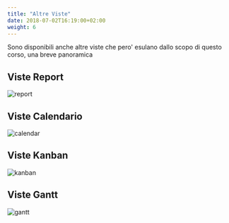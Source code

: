```yaml
---
title: "Altre Viste"
date: 2018-07-02T16:19:00+02:00
weight: 6
---
```


Sono disponibili anche altre viste che pero' esulano dallo scopo di questo corso, una breve panoramica

## Viste Report

![report](/odoo.workshop/screen/altre_viste/report.png?width=60pc)

## Viste Calendario

![calendar](/odoo.workshop/screen/altre_viste/calendar.gif?width=60pc)

## Viste Kanban

![kanban](/odoo.workshop/screen/altre_viste/kanban.gif?width=60pc)

## Viste Gantt

![gantt](/odoo.workshop/screen/altre_viste/gantt.gif?width=60pc)




